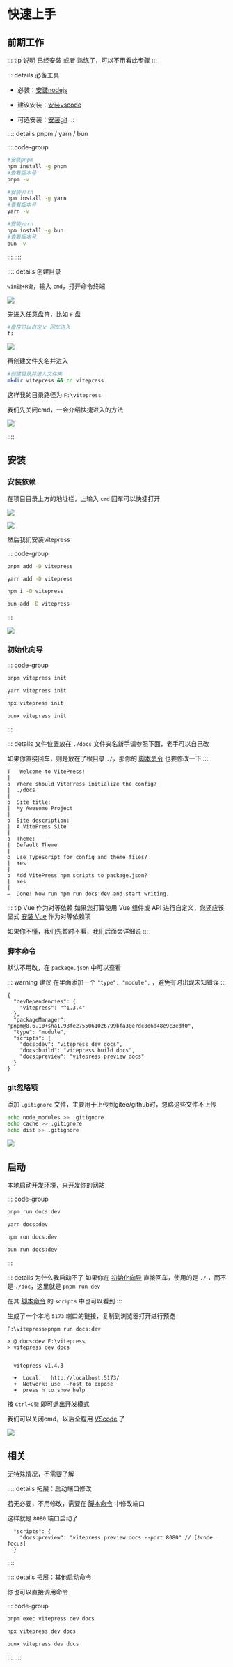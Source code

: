 # 快速上手

<Linkcard url="https://vitepress.new/" title="在线体验及调试（StackBlitz 驱动）" description="https://vitepress.new/" logo="/svg/stackblitz_logo.svg"/>

## 前期工作

::: tip 说明
已经安装 或者 熟练了，可以不用看此步骤
:::

::: details 必备工具

* 必装：[安装nodejs](https://yiov.top/website/nodejs.html)

* 建议安装：[安装vscode](https://yiov.top/website/VSCode.html)

* 可选安装：[安装git](https://yiov.top/website/pages/git.html)
:::




:::: details pnpm / yarn / bun

::: code-group
```sh [pnpm]
#安装pnpm
npm install -g pnpm
#查看版本号
pnpm -v
```

```sh [yarn]
#安装yarn
npm install -g yarn
#查看版本号
yarn -v
```

```sh [bun]
#安装yarn
npm install -g bun
#查看版本号
bun -v
```
:::
::::




:::: details 创建目录

`win键+R键`，输入 `cmd`，打开命令终端

![](/cmd/cmd-01.png)



先进入任意盘符，比如 `F` 盘

```sh
#盘符可以自定义 回车进入
f:
```

![](/cmd/cmd-02.png)


再创建文件夹名并进入

```sh
#创建目录并进入文件夹
mkdir vitepress && cd vitepress
```

这样我的目录路径为 `F:\vitepress`

我们先关闭cmd，一会介绍快捷进入的方法


![](/cmd/cmd-03.png)

::::







## 安装

### 安装依赖

在项目目录上方的地址栏，上输入 `cmd` 回车可以快捷打开

![](/cmd/cmd-04.png)

![](/cmd/cmd-05.png)

然后我们安装vitepress

::: code-group
```sh [pnpm]
pnpm add -D vitepress
```

```sh [yarn]
yarn add -D vitepress
```

```sh [npm]
npm i -D vitepress
```

```sh [bun]
bun add -D vitepress
```
:::

![](/cmd/cmd-06.png)

### 初始化向导


::: code-group
```sh [pnpm]
pnpm vitepress init
```

```sh [yarn]
yarn vitepress init
```

```sh [npm]
npx vitepress init
```

```sh [bun]
bunx vitepress init
```
:::


::: details 文件位置放在 `./docs`
文件夹名新手请参照下面，老手可以自己改

如果你直接回车，则是放在了根目录 `./`，那你的 [脚本命令](#脚本命令) 也要修改一下
:::



```sh:no-line-numbers{4}
T   Welcome to VitePress!
|
o  Where should VitePress initialize the config?
|  ./docs
|
o  Site title:
|  My Awesome Project
|
o  Site description:
|  A VitePress Site
|
o  Theme:
|  Default Theme
|
o  Use TypeScript for config and theme files?
|  Yes
|
o  Add VitePress npm scripts to package.json?
|  Yes
|
—  Done! Now run npm run docs:dev and start writing.
```

::: tip Vue 作为对等依赖
如果您打算使用 Vue 组件或 API 进行自定义，您还应该显式 [安装 Vue](./components.md#安装) 作为对等依赖项

如果你不懂，我们先暂时不看，我们后面会详细说
:::


### 脚本命令

默认不用改，在 `package.json` 中可以查看

::: warning 建议
在里面添加一个 `"type": "module",` ，避免有时出现未知错误
:::

```json{6}
{
  "devDependencies": {
    "vitepress": "^1.3.4"
  },
  "packageManager": "pnpm@8.6.10+sha1.98fe2755061026799bfa30e7dc8d6d48e9c3edf0",
  "type": "module",
  "scripts": { 
    "docs:dev": "vitepress dev docs",
    "docs:build": "vitepress build docs",
    "docs:preview": "vitepress preview docs"
  }
}
```




### git忽略项

添加 `.gitignore` 文件，主要用于上传到gitee/github时，忽略这些文件不上传

```sh
echo node_modules >> .gitignore
echo cache >> .gitignore
echo dist >> .gitignore
```

![](/cmd/cmd-07.png)



## 启动

本地启动开发环境，来开发你的网站


::: code-group
```sh [pnpm]
pnpm run docs:dev
```

```sh [yarn]
yarn docs:dev
```

```sh [npm]
npm run docs:dev
```

```sh [bun]
bun run docs:dev
```
:::


::: details 为什么我启动不了
如果你在 [初始化向导](#初始化向导) 直接回车，使用的是 `./` ，而不是 `./doc`，这里就是 `pnpm run dev`

在其 [脚本命令](#脚本命令) 的 `scripts` 中也可以看到
:::


生成了一个本地 `5173` 端口的链接，复制到浏览器打开进行预览

```sh:no-line-numbers{9}
F:\vitepress>pnpm run docs:dev

> @ docs:dev F:\vitepress
> vitepress dev docs


  vitepress v1.4.3

  ➜  Local:   http://localhost:5173/
  ➜  Network: use --host to expose
  ➜  press h to show help
```




按 `Ctrl+C键` 即可退出开发模式

我们可以关闭cmd，以后全程用 [VScode](https://yiov.top/website/VSCode.html) 了

![](/cmd/cmd-08.png)



## 相关

无特殊情况，不需要了解

:::: details 拓展：启动端口修改

若无必要，不用修改，需要在 [脚本命令](#脚本命令) 中修改端口

这样就是 `8080` 端口启动了

```json{2}
  "scripts": {
    "docs:preview": "vitepress preview docs --port 8080" // [!code focus]
  }
```
::::


:::: details 拓展：其他启动命令

你也可以直接调用命令

::: code-group
```sh [pnpm]
pnpm exec vitepress dev docs
```

```sh [npm]
npx vitepress dev docs
```

```sh [bun]
bunx vitepress dev docs
```
:::
::::